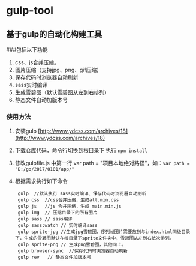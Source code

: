 # gulp-tool
## 基于gulp的自动化构建工具 ##

###包括以下功能

1. css、js合并压缩。
2. 图片压缩（支持jpg、png、gif压缩）
3. 保存代码时浏览器自动刷新
4. sass实时编译
5. 生成雪碧图（默认雪碧图从左到右排列）
6. 静态文件自动加版本号

### 使用方法

1. 安装gulp [http://www.ydcss.com/archives/18](http://www.ydcss.com/archives/18)
2. 下载仓库代码，命令行切换到根目录下 执行 `npm install` 
3. 修改gulpfile.js 中第一行 var path = "项目本地绝对路径"，如：`var path = "D:/go/2017/0101/app/"`
4. 根据需求执行如下命令

    	gulp  //默认执行 sass实时编译、保存代码时浏览器自动刷新
    	gulp css  //css合并压缩，生成all.min.css
		gulp js   //js 合并压缩，生成 main.min.js		
		gulp img  // 压缩目录下的所有图片
    	gulp sass // sass编译
		gulp sass:watch // 实时编译sass
        gulp sprite-jpg //生成jpg雪碧图，序列帧图片需要放到与index.html同级目录下，生成的雪碧图默认在根目录下sprite文件夹中，雪碧图从左到右依次排列。
		gulp sprite-png // 生成png雪碧图，其他同上。
 		gulp browser-sync  //保存代码时浏览器自动刷新
        gulp rev   // 静态文件加版本号  
